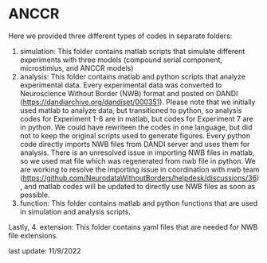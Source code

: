 # ANCCR
Here we provided three different types of codes in separate folders:
1. simulation:
  This folder contains matlab scripts that simulate different experiments with three models (compound serial component, microstimlus, and ANCCR models)
2. analysis:
  This folder contains matlab and python scripts that analyze experimental data. Every experimental data was converted to Neuroscience Without Border (NWB) format and posted on DANDI (https://dandiarchive.org/dandiset/000351).
  Please note that we initially used matlab to analyze data, but transitioned to python, so analysis codes for Experiment 1-6 are in matlab, but codes for Experiment 7 are in python. We could have rewriteen the codes in one language, but did not to keep the original scripts used to generate figures.
  Every python code directly imports NWB files from DANDI server and uses them for analysis. There is an unresolved issue in importing NWB files in matlab, so we used mat file which was regenerated from nwb file in python. 
  We are working to resolve the importing issue in coordination with nwb team (https://github.com/NeurodataWithoutBorders/helpdesk/discussions/36), and matlab codes will be updated to directly use NWB files as soon as possible. 
3. function:
  This folder contains matlab and python functions that are used in simulation and analysis scripts.
  
Lastly,
4. extension: This folder contains yaml files that are needed for NWB file extensions.

last update: 11/9/2022
